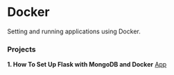 # Docker
Setting and running applications using Docker.

### Projects
**1. How To Set Up Flask with MongoDB and Docker**
    [App](https://www.digitalocean.com/community/tutorials/how-to-set-up-flask-with-mongodb-and-docker)
